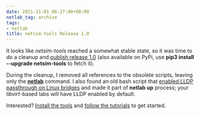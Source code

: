 ```yaml
---
date: 2021-11-01 06:27:00+00:00
netlab_tag: archive
tags:
- netlab
title: netsim-tools Release 1.0
---
```

It looks like *netsim-tools* reached a somewhat stable state, so it was time to do a cleanup and [publish release 1.0](https://github.com/ipspace/netlab) (also available on PyPi, use **pip3 install --upgrade netsim-tools** to fetch it).

During the cleanup, I removed all references to the obsolete scripts, leaving only the **[netlab](https://netlab.tools/netlab/cli/)** command. I also found an old bash script that [enabled LLDP passthrough on Linux bridges](https://blog.ipspace.net/2020/12/linux-bridge-lldp.html) and made it part of **netlab up** process; your *libvirt*-based labs will have LLDP enabled by default.

Interested? [Install the tools](https://netlab.tools/install/) and [follow the tutorials](https://netlab.tools/tutorials/) to get started.
